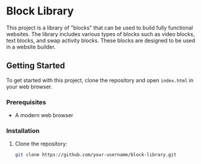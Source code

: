 # Block Library

This project is a library of "blocks" that can be used to build fully functional websites. The library includes various types of blocks such as video blocks, text blocks, and swap activity blocks. These blocks are designed to be used in a website builder.

## Getting Started

To get started with this project, clone the repository and open `index.html` in your web browser.

### Prerequisites

- A modern web browser

### Installation

1. Clone the repository:
   ```sh
   git clone https://github.com/your-username/block-library.git
